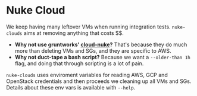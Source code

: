 # Nuke Cloud

We keep having many leftover VMs when running integration tests.
`nuke-clouds` aims at removing anything that costs $$.

- **Why not use gruntworks'
  [cloud-nuke](https://github.com/gruntwork-io/cloud-nuke)?** That's because
  they do much more than deleting VMs and SGs, and they are specific to
  AWS.
- **Why not duct-tape a bash script?** Because we want a `--older-than 1h`
  flag, and doing that through scripting is a lot of pain.

`nuke-clouds` uses enviroment variables for reading AWS, GCP and OpenStack
credentials and then proceeds we cleaning up all VMs and SGs. Details about
these env vars is available with `--help`.
